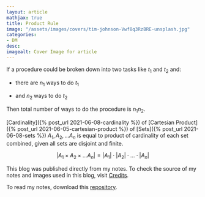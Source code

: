 ```yaml
---
layout: article
mathjax: true
title: Product Rule
image: "/assets/images/covers/tim-johnson-Vwf8q3RzBRE-unsplash.jpg"
categories:
- DM
desc:   
imagealt: Cover Image for article
---
```


If a procedure could be broken down into two tasks like $t_1$ and $t_2$ and:
































































































































































































































































































































































































* there are $n_1$ ways to do $t_1$
































































































































































































































































































































































































* and $n_2$ ways to do $t_2$
































































































































































































































































































































































































Then total number of ways to do the procedure is $n_1 n_2$.

































































































































































































































































































































































































[Cardinality]({% post_url 2021-06-08-cardinality %}) of [Cartesian Product]({% post_url 2021-06-05-cartesian-product %}) of [Sets]({% post_url 2021-06-08-sets %}) $A_1, A_2, \dots A_n$ is equal to product of cardinality of each set combined, given all sets are disjoint and finite.
































































































































































































































































































































































































$$|A_1 \times A_2 \times \dots A_n| = |A_1| \cdot |A_2| \cdot \dots \cdot |A_n|$$

































































































































































































































































































































































































This blog was published directly from my notes.
To check the source of my notes and images used in this blog, visit <a href="/credits.html" target="_blank">Credits</a>.

To read my notes, download this <a href="https://github.com/bovem/CS" target="blank">repository</a>.